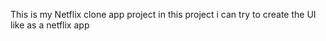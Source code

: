 This is my Netflix clone app project in this project i can try to create 
the UI like as a netflix app 
